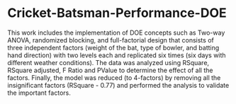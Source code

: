 # Cricket-Batsman-Performance-DOE
This work includes the implementation of DOE concepts such as Two-way ANOVA, randomized blocking, and full-factorial design
that consists of three independent factors (weight of the bat, type of bowler, and batting hand direction) with two levels
each and replicated six times (six days with different weather conditions). The data was analyzed using RSquare, 
RSquare adjusted, F Ratio and PValue to determine the effect of all the factors. Finally, the model was reduced (to 4-factors) by removing
all the insignificant factors (RSquare - 0.77) and performed the analysis to validate the important factors.
